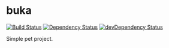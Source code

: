 # buka
[![Build Status](https://travis-ci.org/blobor/buka.svg?branch=master)](https://travis-ci.org/blobor/buka)
[![Dependency Status](https://david-dm.org/blobor/buka.svg)](https://david-dm.org/blobor/buka)
[![devDependency Status](https://david-dm.org/blobor/buka/dev-status.svg)](https://david-dm.org/blobor/buka#info=devDependencies)

Simple pet project.